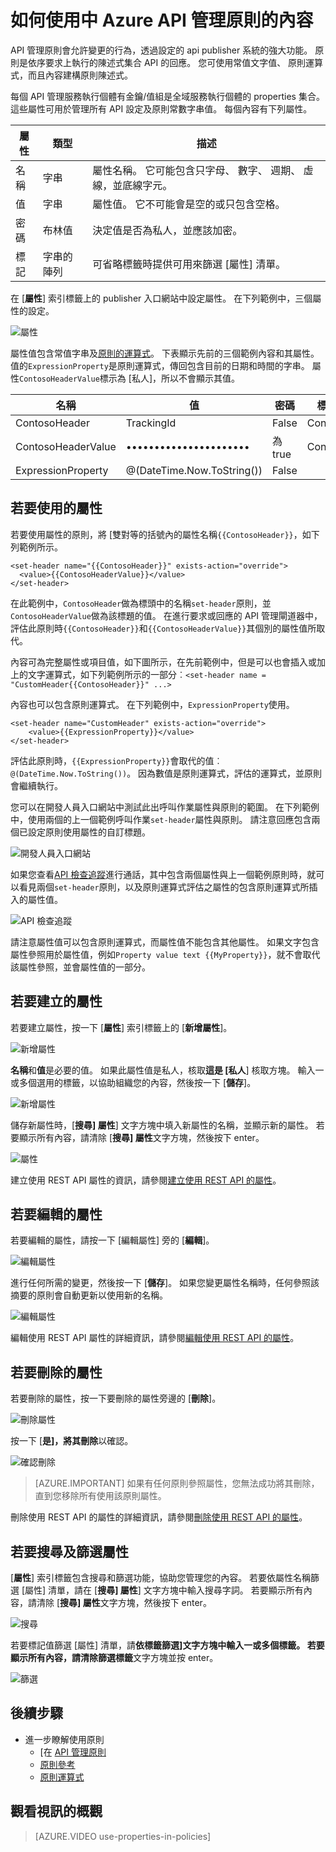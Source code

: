 <properties 
    pageTitle="如何使用中 Azure API 管理原則的內容" 
    description="瞭解如何使用中 Azure API 管理原則的內容。" 
    services="api-management" 
    documentationCenter="" 
    authors="steved0x" 
    manager="erikre" 
    editor=""/>

<tags 
    ms.service="api-management" 
    ms.workload="mobile" 
    ms.tgt_pltfrm="na" 
    ms.devlang="na" 
    ms.topic="article" 
    ms.date="10/25/2016" 
    ms.author="sdanie"/>


# <a name="how-to-use-properties-in-azure-api-management-policies"></a>如何使用中 Azure API 管理原則的內容

API 管理原則會允許變更的行為，透過設定的 api publisher 系統的強大功能。 原則是依序要求上執行的陳述式集合 API 的回應。 您可使用常值文字值、 原則運算式，而且內容建構原則陳述式。 

每個 API 管理服務執行個體有金鑰/值組是全域服務執行個體的 properties 集合。 這些屬性可用於管理所有 API 設定及原則常數字串值。 每個內容有下列屬性。


| 屬性 | 類型            | 描述                                                                                             |
|-----------|-----------------|---------------------------------------------------------------------------------------------------------|
| 名稱      | 字串          | 屬性名稱。 它可能包含只字母、 數字、 週期、 虛線，並底線字元。 |
| 值     | 字串          | 屬性值。 它不可能會是空的或只包含空格。                           |
| 密碼    | 布林值         | 決定值是否為私人，並應該加密。                                |
| 標記      | 字串的陣列 | 可省略標籤時提供可用來篩選 [屬性] 清單。                               |

在 [**屬性**] 索引標籤上的 publisher 入口網站中設定屬性。 在下列範例中，三個屬性的設定。

![屬性][api-management-properties]

屬性值包含常值字串及[原則的運算式](https://msdn.microsoft.com/library/azure/dn910913.aspx)。 下表顯示先前的三個範例內容和其屬性。 值的`ExpressionProperty`是原則運算式，傳回包含目前的日期和時間的字串。 屬性`ContosoHeaderValue`標示為 [私人]，所以不會顯示其值。

| 名稱               | 值                      | 密碼 | 標記    |
|--------------------|----------------------------|--------|---------|
| ContosoHeader      | TrackingId                 | False  | Contoso |
| ContosoHeaderValue | ••••••••••••••••••••••     | 為 true   | Contoso |
| ExpressionProperty | @(DateTime.Now.ToString()) | False  |         |

## <a name="to-use-a-property"></a>若要使用的屬性

若要使用屬性的原則，將 [雙對等的括號內的屬性名稱`{{ContosoHeader}}`，如下列範例所示。

    <set-header name="{{ContosoHeader}}" exists-action="override">
      <value>{{ContosoHeaderValue}}</value>
    </set-header>

在此範例中，`ContosoHeader`做為標頭中的名稱`set-header`原則，並`ContosoHeaderValue`做為該標題的值。 在進行要求或回應的 API 管理閘道器中，評估此原則時`{{ContosoHeader}}`和`{{ContosoHeaderValue}}`其個別的屬性值所取代。

內容可為完整屬性或項目值，如下圖所示，在先前範例中，但是可以也會插入或加上的文字運算式，如下列範例所示的一部分︰`<set-header name = "CustomHeader{{ContosoHeader}}" ...>`

內容也可以包含原則運算式。 在下列範例中，`ExpressionProperty`使用。

    <set-header name="CustomHeader" exists-action="override">
        <value>{{ExpressionProperty}}</value>
    </set-header>

評估此原則時，`{{ExpressionProperty}}`會取代的值︰ `@(DateTime.Now.ToString())`。 因為數值是原則運算式，評估的運算式，並原則會繼續執行。

您可以在開發人員入口網站中測試此出呼叫作業屬性與原則的範圍。 在下列範例中，使用兩個的上一個範例呼叫作業`set-header`屬性與原則。 請注意回應包含兩個已設定原則使用屬性的自訂標題。

![開發人員入口網站][api-management-send-results]

如果您查看[API 檢查追蹤](api-management-howto-api-inspector.md)進行通話，其中包含兩個屬性與上一個範例原則時，就可以看見兩個`set-header`原則，以及原則運算式評估之屬性的包含原則運算式所插入的屬性值。

![API 檢查追蹤][api-management-api-inspector-trace]

請注意屬性值可以包含原則運算式，而屬性值不能包含其他屬性。 如果文字包含屬性參照用於屬性值，例如`Property value text {{MyProperty}}`，就不會取代該屬性參照，並會屬性值的一部分。

## <a name="to-create-a-property"></a>若要建立的屬性

若要建立屬性，按一下 [**屬性**] 索引標籤上的 [**新增屬性**]。

![新增屬性][api-management-properties-add-property-menu]

**名稱**和**值**是必要的值。 如果此屬性值是私人，核取**這是 [私人**] 核取方塊。 輸入一或多個選用的標籤，以協助組織您的內容，然後按一下 [**儲存**]。

![新增屬性][api-management-properties-add-property]

儲存新屬性時，[**搜尋] 屬性**] 文字方塊中填入新屬性的名稱，並顯示新的屬性。 若要顯示所有內容，請清除 [**搜尋] 屬性**文字方塊，然後按下 enter。

![屬性][api-management-properties-property-saved]

建立使用 REST API 屬性的資訊，請參閱[建立使用 REST API 的屬性](https://msdn.microsoft.com/library/azure/mt651775.aspx#Put)。

## <a name="to-edit-a-property"></a>若要編輯的屬性

若要編輯的屬性，請按一下 [編輯屬性] 旁的 [**編輯**]。

![編輯屬性][api-management-properties-edit]

進行任何所需的變更，然後按一下 [**儲存**]。 如果您變更屬性名稱時，任何參照該摘要的原則會自動更新以使用新的名稱。

![編輯屬性][api-management-properties-edit-property]

編輯使用 REST API 屬性的詳細資訊，請參閱[編輯使用 REST API 的屬性](https://msdn.microsoft.com/library/azure/mt651775.aspx#Patch)。

## <a name="to-delete-a-property"></a>若要刪除的屬性

若要刪除的屬性，按一下要刪除的屬性旁邊的 [**刪除**]。

![刪除屬性][api-management-properties-delete]

按一下 [**是]，將其刪除**以確認。

![確認刪除][api-management-delete-confirm]

>[AZURE.IMPORTANT] 如果有任何原則參照屬性，您無法成功將其刪除，直到您移除所有使用該原則屬性。

刪除使用 REST API 的屬性的詳細資訊，請參閱[刪除使用 REST API 的屬性](https://msdn.microsoft.com/library/azure/mt651775.aspx#Delete)。

## <a name="to-search-and-filter-properties"></a>若要搜尋及篩選屬性

[**屬性**] 索引標籤包含搜尋和篩選功能，協助您管理您的內容。 若要依屬性名稱篩選 [屬性] 清單，請在 [**搜尋] 屬性**] 文字方塊中輸入搜尋字詞。 若要顯示所有內容，請清除 [**搜尋] 屬性**文字方塊，然後按下 enter。

![搜尋][api-management-properties-search]

若要標記值篩選 [屬性] 清單，請**依標籤篩選]**文字方塊中輸入一或多個標籤。 若要顯示所有內容，請清除**篩選標籤**文字方塊並按 enter。

![篩選][api-management-properties-filter]

## <a name="next-steps"></a>後續步驟

-   進一步瞭解使用原則
    -   [在 [API 管理原則](api-management-howto-policies.md)
    -   [原則參考](https://msdn.microsoft.com/library/azure/dn894081.aspx)
    -   [原則運算式](https://msdn.microsoft.com/library/azure/dn910913.aspx)

## <a name="watch-a-video-overview"></a>觀看視訊的概觀

> [AZURE.VIDEO use-properties-in-policies]

[api-management-properties]: ./media/api-management-howto-properties/api-management-properties.png
[api-management-properties-add-property]: ./media/api-management-howto-properties/api-management-properties-add-property.png
[api-management-properties-edit-property]: ./media/api-management-howto-properties/api-management-properties-edit-property.png
[api-management-properties-add-property-menu]: ./media/api-management-howto-properties/api-management-properties-add-property-menu.png
[api-management-properties-property-saved]: ./media/api-management-howto-properties/api-management-properties-property-saved.png
[api-management-properties-delete]: ./media/api-management-howto-properties/api-management-properties-delete.png
[api-management-properties-edit]: ./media/api-management-howto-properties/api-management-properties-edit.png
[api-management-delete-confirm]: ./media/api-management-howto-properties/api-management-delete-confirm.png
[api-management-properties-search]: ./media/api-management-howto-properties/api-management-properties-search.png
[api-management-send-results]: ./media/api-management-howto-properties/api-management-send-results.png
[api-management-properties-filter]: ./media/api-management-howto-properties/api-management-properties-filter.png
[api-management-api-inspector-trace]: ./media/api-management-howto-properties/api-management-api-inspector-trace.png


